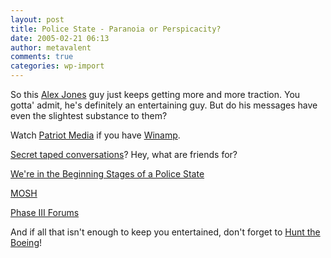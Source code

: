 ```yaml
---
layout: post
title: Police State - Paranoia or Perspicacity?
date: 2005-02-21 06:13
author: metavalent
comments: true
categories: wp-import
---
```

So this <a href="http://www.infowars.com/alexjones.html">Alex Jones</a> guy just keeps getting more and more traction.  You gotta' admit, he's definitely an entertaining guy.  But do his messages have even the slightest substance to them?

Watch <a href="http://www.patriot-media.net/">Patriot Media</a> if you have <a href="http://winamp.com/player/free.php">Winamp</a>.

<a href="http://www.iht.com/articles/2005/02/20/news/talk.html">Secret taped conversations</a>?  Hey, what are friends for?

<a href="http://www.new-enlightenment.com/police_state.htm">We're in the Beginning Stages of a Police State</a>

<a href="http://mosh.eminem.com/video/">MOSH</a>

<a href="http://news.phaseiii.org/modules.php?name=Forums">Phase III Forums</a>

And if all that isn't enough to keep you entertained, don't forget to <a href="http://www.snopes.com/rumors/pentagon.htm">Hunt the Boeing</a>!
